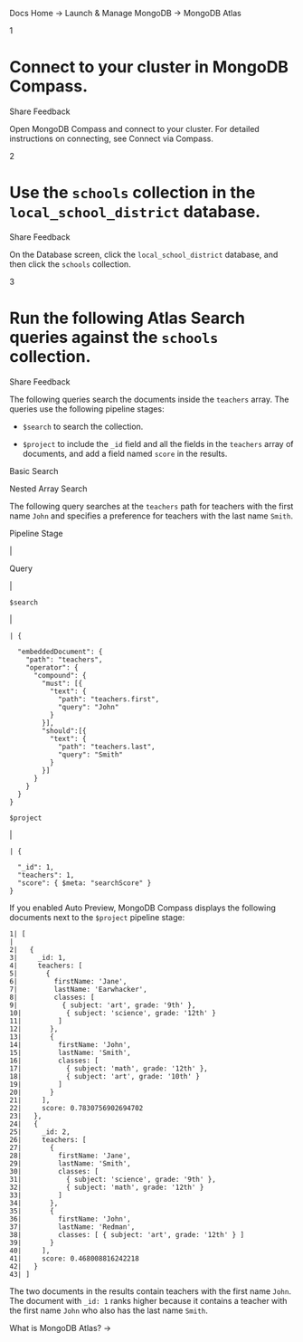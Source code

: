 Docs Home → Launch & Manage MongoDB → MongoDB Atlas

1

# Connect to your cluster in MongoDB Compass.

Share Feedback

Open MongoDB Compass and connect to your cluster. For detailed instructions on
connecting, see Connect via Compass.

2

# Use the `schools` collection in the `local_school_district` database.

Share Feedback

On the Database screen, click the `local_school_district` database, and then
click the `schools` collection.

3

# Run the following Atlas Search queries against the `schools` collection.

Share Feedback

The following queries search the documents inside the `teachers` array. The
queries use the following pipeline stages:

  * `$search` to search the collection.

  * `$project` to include the `_id` field and all the fields in the `teachers` array of documents, and add a field named `score` in the results.

Basic Search

Nested Array Search

The following query searches at the `teachers` path for teachers with the
first name `John` and specifies a preference for teachers with the last name
`Smith`.

Pipeline Stage

|

Query  
  
|  
  
`$search`

|

    
    
    | {  
      
      "embeddedDocument": {  
        "path": "teachers",  
        "operator": {  
          "compound": {  
            "must": [{  
              "text": {  
                "path": "teachers.first",  
                "query": "John"  
              }  
            }],  
            "should":[{  
              "text": {  
                "path": "teachers.last",  
                "query": "Smith"  
              }  
            }]  
          }  
        }  
      }  
    }  
  
`$project`

|

    
    
    | {  
      
      "_id": 1,  
      "teachers": 1,  
      "score": { $meta: "searchScore" }  
    }  
  
If you enabled Auto Preview, MongoDB Compass displays the following documents
next to the `$project` pipeline stage:  
      
    
    1| [  
    |  
    2|   {  
    3|     _id: 1,  
    4|     teachers: [  
    5|       {  
    6|         firstName: 'Jane',  
    7|         lastName: 'Earwhacker',  
    8|         classes: [  
    9|           { subject: 'art', grade: '9th' },  
    10|           { subject: 'science', grade: '12th' }  
    11|         ]  
    12|       },  
    13|       {  
    14|         firstName: 'John',  
    15|         lastName: 'Smith',  
    16|         classes: [  
    17|           { subject: 'math', grade: '12th' },  
    18|           { subject: 'art', grade: '10th' }  
    19|         ]  
    20|       }  
    21|     ],  
    22|     score: 0.7830756902694702  
    23|   },  
    24|   {  
    25|     _id: 2,  
    26|     teachers: [  
    27|       {  
    28|         firstName: 'Jane',  
    29|         lastName: 'Smith',  
    30|         classes: [  
    31|           { subject: 'science', grade: '9th' },  
    32|           { subject: 'math', grade: '12th' }  
    33|         ]  
    34|       },  
    35|       {  
    36|         firstName: 'John',  
    37|         lastName: 'Redman',  
    38|         classes: [ { subject: 'art', grade: '12th' } ]  
    39|       }  
    40|     ],  
    41|     score: 0.468008816242218  
    42|   }  
    43| ]  
  
The two documents in the results contain teachers with the first name `John`.
The document with `_id: 1` ranks higher because it contains a teacher with the
first name `John` who also has the last name `Smith`.

What is MongoDB Atlas? →


